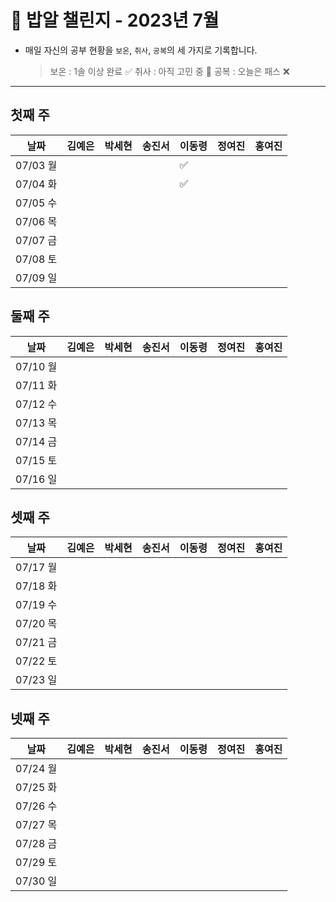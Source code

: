 # 🍚 밥알 챌린지 - 2023년 7월
- 매일 자신의 공부 현황을 `보온`, `취사`, `공복`의 세 가지로 기록합니다.
    
    > 보온 : 1솔 이상 완료 ✅
    취사 : 아직 고민 중 🤔
    공복 : 오늘은 패스 ❌
---

## 첫째 주

**날짜**|김예은|박세현|송진서|이동령|정여진|홍여진
---|---|---|---|---|---|---
07/03 월| | | |✅| | |
07/04 화| | | |✅| | |
07/05 수| | | | | | |
07/06 목| | | | | | |
07/07 금| | | | | | |
07/08 토| | | | | | |
07/09 일| | | | | | |


## 둘째 주

**날짜**|김예은|박세현|송진서|이동령|정여진|홍여진
---|---|---|---|---|---|---
07/10 월| | | | | | |
07/11 화| | | | | | |
07/12 수| | | | | | |
07/13 목| | | | | | |
07/14 금| | | | | | |
07/15 토| | | | | | |
07/16 일| | | | | | |


## 셋째 주

**날짜**|김예은|박세현|송진서|이동령|정여진|홍여진
---|---|---|---|---|---|---
07/17 월| | | | | | |
07/18 화| | | | | | |
07/19 수| | | | | | |
07/20 목| | | | | | |
07/21 금| | | | | | |
07/22 토| | | | | | |
07/23 일| | | | | | |

## 넷째 주

**날짜**|김예은|박세현|송진서|이동령|정여진|홍여진
---|---|---|---|---|---|---
07/24 월| | | | | | |
07/25 화| | | | | | |
07/26 수| | | | | | |
07/27 목| | | | | | |
07/28 금| | | | | | |
07/29 토| | | | | | |
07/30 일| | | | | | |

